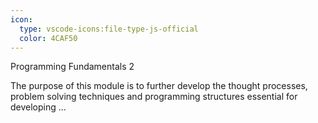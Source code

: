 ```yaml
---
icon:
  type: vscode-icons:file-type-js-official
  color: 4CAF50
---
```

Programming Fundamentals 2

The purpose of this module is to further develop the thought processes, problem solving techniques and programming structures essential for developing ... 
